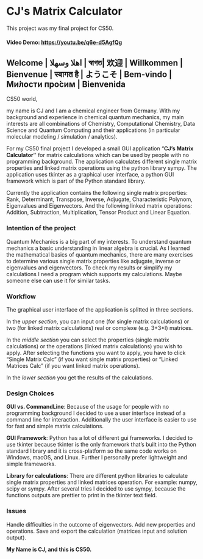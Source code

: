 # CJ's Matrix Calculator

This project was my final project for CS50.

#### Video Demo: https://youtu.be/q6e-d5AgfQg

## Welcome | اهلا وسهلا | স্বাগত| 欢迎 | Willkommen | Bienvenue | स्वागत है | ようこそ | Bem-vindo | Ми́лости про́сим | Bienvenida

CS50 world,

my name is CJ and I am a chemical engineer from Germany. With my background and experience in chemical quantum mechanics, my main interests are all combinations of Chemistry, Computational Chemistry, Data Science and Quantum Computing and their applications (in particular molecular modeling / simulation / analytics).

For my CS50 final project I developed a small GUI application “**CJ’s Matrix Calculator**'' for matrix calculations which can be used by people with no programming background. The application calculates different single matrix properties and linked matrix operations using the python library sympy. The application uses tkinter as a graphical user interface, a python GUI framework which is part of the Python standard library.

Currently the application contains the following single matrix properties: Rank, Determinant, Transpose, Inverse, Adjugate, Characteristic Polynom, Eigenvalues and Eigenvectors. And the following linked matrix operations: Addition, Subtraction, Multiplication, Tensor Product and Linear Equation.

### Intention of the project
Quantum Mechanics is a big part of my interests. To understand quantum mechanics a basic understanding in linear algebra is crucial. As I learned the mathematical basics of quantum mechanics, there are many exercises to determine various single matrix properties like adjugate, inverse or eigenvalues and eigenvectors. To check my results or simplify my calculations I need a program which supports my calculations. Maybe someone else can use it for similar tasks.

### Workflow
The graphical user interface of the application is splitted in three sections.

In the *upper section*, you can input one (for single matrix calculations) or two (for linked matrix calculations) real or complexe (e.g. 3+3*I) matrices.

In the *middle section* you can select the properties (single matrix calculations) or the operations (linked matrix calculations) you wish to apply. After selecting the functions you want to apply, you have to click “Single Matrix Calc” (if you want single matrix properties) or “Linked Matrices Calc” (if you want linked matrix operations).

In the *lower section* you get the results of the calculations.

### Design Choices
**GUI vs. CommandLine**: Because of the usage for people with no programming background I decided to use a user interface instead of a command line for interaction. Additionally the user interface is easier to use for fast and simple matrix calculations.

**GUI Framework**: Python has a lot of different gui frameworks. I decided to use tkinter because tkinter is the only framework that’s built into the Python standard library and it is cross-platform so the same code works on Windows, macOS, and Linux. Further I personally prefer lightweight and simple frameworks.

**Library for calculations**: There are different python libraries to calculate single matrix properties and linked matrices operation. For example: numpy, scipy or sympy. After several tries I decided to use sympy, because the functions outputs are prettier to print in the tkinter text field.

### Issues
Handle difficulties in the outcome of eigenvectors.
Add new properties and operations.
Save and export the calculation (matrices input and solution output).

**My Name is CJ, and this is CS50.**


